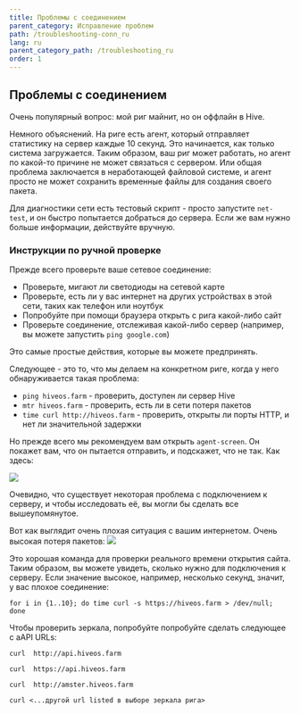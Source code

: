 ```yaml
---
title: Проблемы с соединением
parent_category: Исправление проблем
path: /troubleshooting-conn_ru
lang: ru
parent_category_path: /troubleshooting_ru
order: 1
---
```


## Проблемы с соединением
Очень популярный вопрос: мой риг майнит, но он оффлайн в Hive.

Немного объяснений. На риге есть агент, который отправляет статистику на сервер каждые 10 секунд. Это начинается, как только система загружается. Таким образом, ваш риг может работать, но агент по какой-то причине не может связаться с сервером. Или общая проблема заключается в неработающей файловой системе, и агент просто не может сохранить временные файлы для создания своего пакета.

Для диагностики сети есть тестовый скрипт - просто запустите `net-test`, и он быстро попытается добраться до сервера. Если же вам нужно больше информации, действуйте вручную.

### Инструкции по ручной проверке
Прежде всего проверьте ваше сетевое соединение:
- Проверьте, мигают ли светодиоды на сетевой карте
- Проверьте, есть ли у вас интернет на других устройствах в этой сети, таких как телефон или ноутбук
- Попробуйте при помощи браузера открыть с рига какой-либо сайт
- Проверьте соединение, отслеживая какой-либо сервер (например, вы можете запустить `ping google.com`)

Это самые простые действия, которые вы можете предпринять.

Следующее - это то, что мы делаем на конкретном риге, когда у него обнаруживается такая проблема:
- `ping hiveos.farm` - проверить, доступен ли сервер Hive
- `mtr hiveos.farm` - проверить, есть ли в сети потеря пакетов
- `time curl http://hiveos.farm` - проверить, открыты ли порты HTTP, и нет ли значительной задержки

Но прежде всего мы рекомендуем вам открыть `agent-screen`. Он покажет вам, что он пытается отправить, и подскажет, что не так. Как здесь:

<img src="http://forum.hiveos.farm/uploads/editor/56/nvxqh2a34xub.jpg">

Очевидно, что существует некоторая проблема с подключением к серверу, и чтобы исследовать её, вы могли бы сделать все вышеупомянутое.

Вот как выглядит очень плохая ситуация с вашим интернетом. Очень высокая потеря пакетов:
<img src="http://forum.hiveos.farm/uploads/editor/ve/iod0sqwp8nhm.jpg">

Это хорошая команда для проверки реального времени открытия сайта. Таким образом, вы можете увидеть, сколько нужно для подключения к серверу. Если значение высокое, например, несколько секунд, значит, у вас плохое соединение:

`for i in {1..10}; do time curl -s https://hiveos.farm > /dev/null; done`

Чтобы проверить зеркала, попробуйте попробуйте сделать следующее с aAPI URLs:

`curl  http://api.hiveos.farm`

`curl  https://api.hiveos.farm`

`curl  http://amster.hiveos.farm`

`curl <...другой url listed в выборе зеркала рига>`
